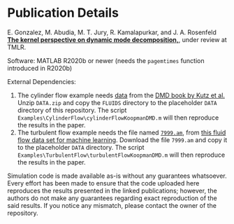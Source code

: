 # Publication Details

E. Gonzalez, M. Abudia, M. T. Jury, R. Kamalapurkar, and J. A. Rosenfeld [**The kernel perspective on dynamic mode decomposition,**](https://arxiv.org/abs/2106.00106), under review at TMLR.

Software: MATLAB R2020b or newer (needs the `pagemtimes` function introduced in R2020b)

External Dependencies:
1) The cylinder flow example needs [data](http://dmdbook.com/DATA.zip) from the [DMD book by Kutz et al.](http://www.dmdbook.com/) Unzip `DATA.zip` and copy the `FLUIDS` directory to the placeholder `DATA` directory of this repository. The script `Examples\CylinderFlow\cylinderFlowKoopmanDMD.m` will then reproduce the results in the paper.
2) The turbulent flow example needs the file named [`7999.am`](https://libdrive.ethz.ch/index.php/s/lv7dV40oYlkWJiC/download?path=%2F&files=7999.am), from [this fluid flow data set for machine learning](https://doi.org/10.3929/ethz-b-000515488). Download the file `7999.am` and copy it to the placeholder `DATA` directory. The script `Examples\TurbulentFlow\turbulentFlowKoopmanDMD.m` will then reproduce the results in the paper.

Simulation code is made available as-is without any guarantees whatsoever. Every effort has been made to ensure that the code uploaded here reproduces the results presented in the linked publications; however, the authors do not make any guarantees regarding exact reproduction of the said results. If you notice any mismatch, please contact the owner of the repository.
